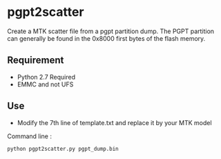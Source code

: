 # pgpt2scatter
 Create a MTK scatter file from a pgpt partition dump. The PGPT partition can generally be found in the 0x8000 first bytes of the flash memory.

## Requirement

- Python 2.7 Required
- EMMC and not UFS

## Use

- Modify the 7th line of template.txt and replace it by your MTK model

Command line : 

```
python pgpt2scatter.py pgpt_dump.bin
```

